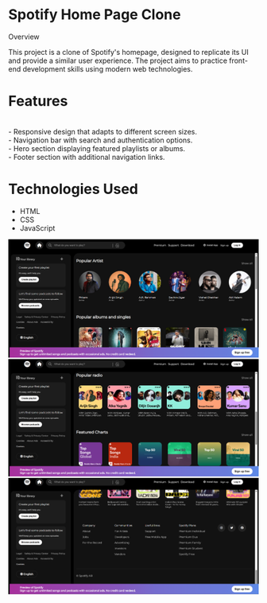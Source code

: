 # Spotify Home Page Clone

Overview<br>

This project is a clone of Spotify's homepage, designed to replicate its UI and provide a similar user experience. The project aims to practice front-end development skills using modern web technologies.
<br>

# Features

<br>
- Responsive design that adapts to different screen sizes.<br>
- Navigation bar with search and authentication options.<br>
- Hero section displaying featured playlists or albums.<br>
- Footer section with additional navigation links.
<br>

# Technologies Used

- HTML<br>
- CSS<br>
- JavaScript


![alt text](image.png) ![alt text](image-1.png) ![alt text](image-2.png)